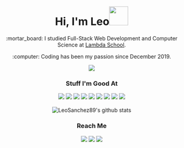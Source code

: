 
# <div align="center">Hi, I'm Leo<img src="https://media.giphy.com/media/SSiTXd0u9gt2x1yfiB/giphy.gif" height="50" width="50"/></div> 
<div align="center">
  <p>:mortar_board: I studied Full-Stack Web Development and Computer Science at <a href="https://lambdaschool.com/">Lambda School</a>.</p>
  <p>:computer: Coding has been my passion since December 2019.</p>
</div>

<div align="center">
  <img src="https://gfycat.com/downrightnearacouchi"/>
</div>

### <div align="center">Stuff I'm Good At</div>
<div align="center">
  <img src="https://img.shields.io/badge/-HTML5-000000?style=flat&logo=html5"/>
  <img src="https://img.shields.io/badge/-CSS3-000000?style=flat&logo=css3&logoColor=1572B6"/>
  <img src="https://img.shields.io/badge/-JavaScript-000000?style=flat&logo=javascript"/>
  <img src="https://img.shields.io/badge/-React-000000?style=flat&logo=react"/>
  <img src="https://img.shields.io/badge/-Python-000000?style=flat&logo=python"/>
  <img src="https://img.shields.io/badge/-TypeScript-000000?style=flat&logo=typescript&logoColor=007ACC"/>
  <img src="https://img.shields.io/badge/-Node.js-000000?style=flat&logo=node.js&logoColor=339933"/>
  <img src="https://img.shields.io/badge/-SQLite-000000?style=flat&logo=sqlite&logoColor=003B57"/>
  <img src="https://img.shields.io/badge/-Postgres-000000?style=flat&logo=postgresql&logoColor=336791"/>
</div>
<br/>
<div align="center">
  <img src="https://github-readme-stats.vercel.app/api?username=leosanchez89&show_icons=true&theme=tokyonight" alt="LeoSanchez89's github stats"/>
</div>

### <div align="center">Reach Me</div>
<div align="center">
  <a href="mailto:leosanchezwebdev@gmail.com" target="_blank"><img src="https://img.shields.io/badge/-GMAIL-black?style=for-the-badge&logo=gmail&logoColor=D14836"/></a>
  <a href="https://www.linkedin.com/in/leosanchez-webdev" target="_blank"><img src="https://img.shields.io/badge/-LINKEDIN-black?style=for-the-badge&logo=linkedin&logoColor=0077B5"/></a>
  <a href="https://www.leandro-sanchez.com/" target="_blank"><img src="https://img.shields.io/badge/-My%20Website-black?style=for-the-badge&logo=google-chrome&logoColor=3CB371"/></a>
</div>

